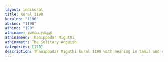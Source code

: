 ```yaml
---
layout: indikural
title: Kural 1198
kuralno: "1198"
abskno: "1198"
athino: "120"
athiname: தனிப்படர்மிகுதி
athinameen: Thanippadar Miguthi
athinametr: The Solitary Anguish
categories: [120]
description: Thanippadar Miguthi kural 1198 with meaning in tamil and english 
---
```


